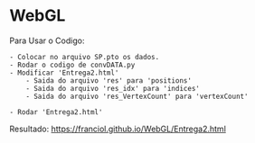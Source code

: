 # WebGL

Para Usar o Codigo:

    - Colocar no arquivo SP.pto os dados.
    - Rodar o codigo de convDATA.py
    - Modificar 'Entrega2.html'
        - Saida do arquivo 'res' para 'positions'
        - Saida do arquivo 'res_idx' para 'indices'
        - Saida do arquivo 'res_VertexCount' para 'vertexCount' 
    
    - Rodar 'Entrega2.html'
 
Resultado: https://franciol.github.io/WebGL/Entrega2.html
